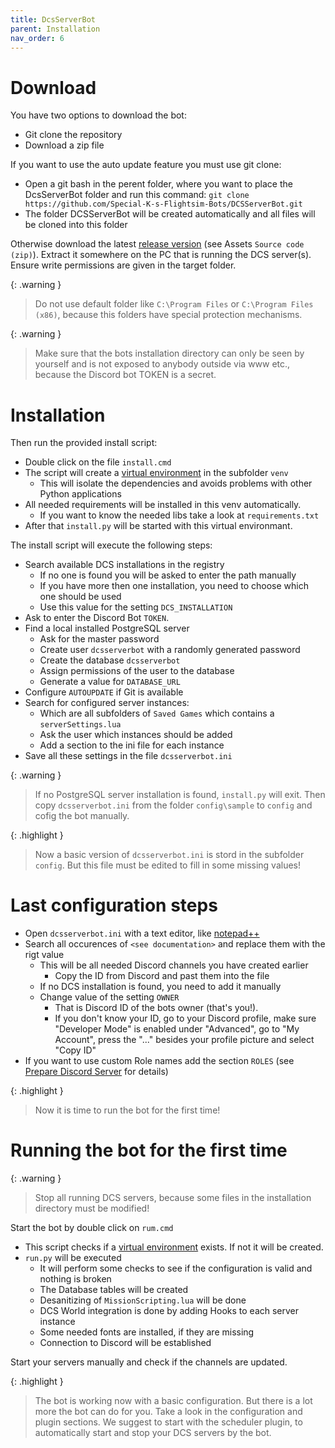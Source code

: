 ```yaml
---
title: DcsServerBot
parent: Installation
nav_order: 6
---
```


# Download

You have two options to download the bot:
- Git clone the repository
- Download a zip file

If you want to use the auto update feature you must use git clone:
- Open a git bash in the perent folder, where you want to place the DcsServerBot folder and run this command:
`git clone https://github.com/Special-K-s-Flightsim-Bots/DCSServerBot.git`
- The folder DCSServerBot will be created automatically and all files will be cloned into this folder

Otherwise download the latest [release version] (see Assets `Source code (zip)`).
Extract it somewhere on the PC that is running the DCS server(s).
Ensure write permissions are given in the target folder.

{: .warning }
> Do not use default folder like `C:\Program Files` or `C:\Program Files (x86)`, because this folders have special protection mechanisms.

{: .warning }
> Make sure that the bots installation directory can only be seen by yourself and is not exposed to anybody outside via www etc., because the Discord bot TOKEN is a secret.

# Installation

Then run the provided install script:
- Double click on the file `install.cmd`
- The script will create a [virtual environment] in the subfolder `venv`
    - This will isolate the dependencies and avoids problems with other Python applications
- All needed requirements will be installed in this venv automatically.
    - If you want to know the needed libs take a look at `requirements.txt`
- After that `install.py` will be started with this virtual environmant.

The install script will execute the following steps:
- Search available DCS installations in the registry
    - If no one is found you will be asked to enter the path manually
    - If you have more then one installation, you need to choose which one should be used
    - Use this value for the setting `DCS_INSTALLATION`
- Ask to enter the Discord Bot `TOKEN`.
- Find a local installed PostgreSQL server
    - Ask for the master password
    - Create user `dcsserverbot` with a randomly generated password
    - Create the database `dcsserverbot`
    - Assign permissions of the user to the database
    - Generate a value for `DATABASE_URL`
- Configure `AUTOUPDATE` if Git is available
- Search for configured server instances:
    - Which are all subfolders of `Saved Games` which contains a `serverSettings.lua`
    - Ask the user which instances should be added
    - Add a section to the ini file for each instance
- Save all these settings in the file `dcsserverbot.ini`

{: .warning }
> If no PostgreSQL server installation is found, `install.py` will exit.
> Then copy `dcsserverbot.ini` from the folder `config\sample` to `config` and cofig the bot manually.

{: .highlight }
> Now a basic version of `dcsserverbot.ini` is stord in the subfolder `config`.
> But this file must be edited to fill in some missing values!

# Last configuration steps

- Open `dcsserverbot.ini` with a text editor, like [notepad++]
- Search all occurences of `<see documentation>` and replace them with the rigt value
    - This will be all needed Discord channels you have created earlier
        - Copy the ID from Discord and past them into the file
    - If no DCS installation is found, you need to add it manually
    - Change value of the setting `OWNER`
        - That is Discord ID of the bots owner (that's you!).
        - If you don't know your ID, go to your Discord profile, make sure "Developer Mode" is enabled under "Advanced", go to "My Account", press the "..." besides your profile picture and select "Copy ID"
- If you want to use custom Role names add the section `ROLES` (see [Prepare Discord Server] for details)

{: .highlight }
> Now it is time to run the bot for the first time!

# Running the bot for the first time

{: .warning }
> Stop all running DCS servers, because some files in the installation directory must be modified!

Start the bot by double click on `rum.cmd`
- This script checks if a [virtual environment] exists. If not it will be created.
- `run.py` will be executed
    - It will perform some checks to see if the configuration is valid and nothing is broken
    - The Database tables will be created
    - Desanitizing of `MissionScripting.lua` will be done
    - DCS World integration is done by adding Hooks to each server instance
    - Some needed fonts are installed, if they are missing
    - Connection to Discord will be established

Start your servers manually and check if the channels are updated.

{: .highlight }
> The bot is working now with a basic configuration.
> But there is a lot more the bot can do for you. Take a look in the configuration and plugin sections.
> We suggest to start with the scheduler plugin, to automatically start and stop your DCS servers by the bot.

[release version]: https://github.com/Special-K-s-Flightsim-Bots/DCSServerBot/releases/
[virtual environment]: https://docs.python.org/3/library/venv.html
[notepad++]: https://notepad-plus-plus.org/
[Prepare Discord Server]: ./discord-server.md#create-roles
